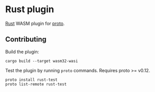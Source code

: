 # Rust plugin

[Rust](https://www.rust-lang.org/) WASM plugin for [proto](https://github.com/moonrepo/proto).

## Contributing

Build the plugin:

```shell
cargo build --target wasm32-wasi
```

Test the plugin by running `proto` commands. Requires proto >= v0.12.

```shell
proto install rust-test
proto list-remote rust-test
```
